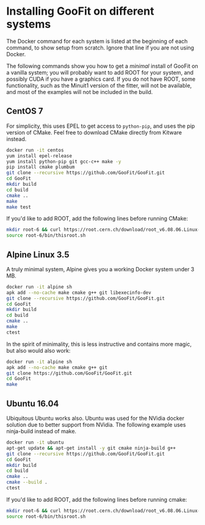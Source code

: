 # Installing GooFit on different systems

The Docker command for each system is listed at the beginning of each command, to show setup from scratch. Ignore that line if you are not using Docker.

The following commands show you how to get a *minimal* install of GooFit on a vanilla system; you will probably want to add ROOT for your system, and possibly CUDA if you have a graphics card. If you do not have ROOT, some functionality, such as the Minuit1 version of the fitter, will not be available, and most of the examples will not be included in the build.

## CentOS 7

For simplicity, this uses EPEL to get access to `python-pip`, and uses the pip version of CMake. Feel free to download CMake directly from Kitware instead.

```bash
docker run -it centos
yum install epel-release
yum install python-pip git gcc-c++ make -y
pip install cmake plumbum
git clone --recursive https://github.com/GooFit/GooFit.git
cd GooFit
mkdir build
cd build
cmake ..
make
make test
```

If you'd like to add ROOT, add the following lines before running CMake:

```bash
mkdir root-6 && curl https://root.cern.ch/download/root_v6.08.06.Linux-centos7-x86_64-gcc4.8.tar.gz | tar --strip-components=1 -xz -C root-6
source root-6/bin/thisroot.sh
```

## Alpine Linux 3.5

A truly minimal system, Alpine gives you a working Docker system under 3 MB.

```bash
docker run -it alpine sh
apk add --no-cache make cmake g++ git libexecinfo-dev
git clone --recursive https://github.com/GooFit/GooFit.git
cd GooFit
mkdir build
cd build
cmake ..
make
ctest
```

In the spirit of minimality, this is less instructive and contains more magic, but also would also work:

```bash
docker run -it alpine sh
apk add --no-cache make cmake g++ git
git clone https://github.com/GooFit/GooFit.git
cd GooFit
make
```

## Ubuntu 16.04

Ubiquitous Ubuntu works also. Ubuntu was used for the NVidia docker solution due to better support from NVidia. The following example uses ninja-build instead of make.

```bash
docker run -it ubuntu
apt-get update && apt-get install -y git cmake ninja-build g++
git clone --recursive https://github.com/GooFit/GooFit.git
cd GooFit
mkdir build
cd build
cmake ..
cmake --build .
ctest
```

If you'd like to add ROOT, add the following lines before running cmake:
```bash
mkdir root-6 && curl https://root.cern.ch/download/root_v6.08.06.Linux-ubuntu16-x86_64-gcc5.4.tar.gz | tar --strip-components=1 -xz -C root-6
source root-6/bin/thisroot.sh
```
